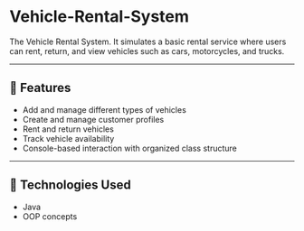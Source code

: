 # Vehicle-Rental-System
The Vehicle Rental System. It simulates a basic rental service where users can rent, return, and view vehicles such as cars, motorcycles, and trucks.

---

## 🧩 Features

- Add and manage different types of vehicles
- Create and manage customer profiles
- Rent and return vehicles
- Track vehicle availability
- Console-based interaction with organized class structure

---

## 🔧 Technologies Used

- Java
- OOP concepts
